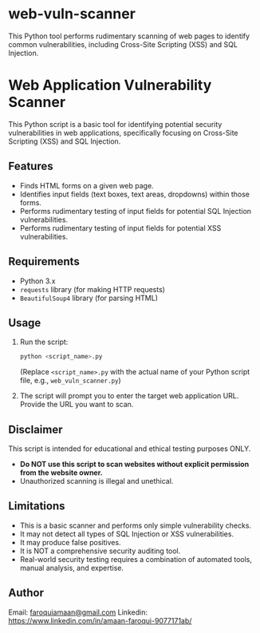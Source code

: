 # web-vuln-scanner
This Python tool performs rudimentary scanning of web pages to identify common vulnerabilities, including Cross-Site Scripting (XSS) and SQL Injection.

# Web Application Vulnerability Scanner

This Python script is a basic tool for identifying potential security vulnerabilities in web applications, specifically focusing on Cross-Site Scripting (XSS) and SQL Injection.

## Features

* Finds HTML forms on a given web page.
* Identifies input fields (text boxes, text areas, dropdowns) within those forms.
* Performs rudimentary testing of input fields for potential SQL Injection vulnerabilities.
* Performs rudimentary testing of input fields for potential XSS vulnerabilities.

## Requirements

* Python 3.x
* `requests` library (for making HTTP requests)
* `BeautifulSoup4` library (for parsing HTML)

## Usage

1.  Run the script:

    ```bash
    python <script_name>.py
    ```

    (Replace `<script_name>.py` with the actual name of your Python script file, e.g., `web_vuln_scanner.py`)

2.  The script will prompt you to enter the target web application URL. Provide the URL you want to scan.

## Disclaimer

This script is intended for educational and ethical testing purposes ONLY.

* **Do NOT use this script to scan websites without explicit permission from the website owner.**
* Unauthorized scanning is illegal and unethical.

## Limitations

* This is a basic scanner and performs only simple vulnerability checks.
* It may not detect all types of SQL Injection or XSS vulnerabilities.
* It may produce false positives.
* It is NOT a comprehensive security auditing tool.
* Real-world security testing requires a combination of automated tools, manual analysis, and expertise.

## Author

Email: faroquiamaan@gmail.com
Linkedin: https://www.linkedin.com/in/amaan-faroqui-9077171ab/


